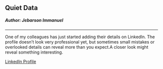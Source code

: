 ## Quiet Data

##### Author: Jebarson Immanuel
---
One of my colleagues has just started adding their details on LinkedIn. The profile doesn’t look very professional yet, but sometimes small mistakes or overlooked details can reveal more than you expect.A closer look might reveal something interesting.

[LinkedIn Profile](https://www.linkedin.com/in/david-richards1337)



